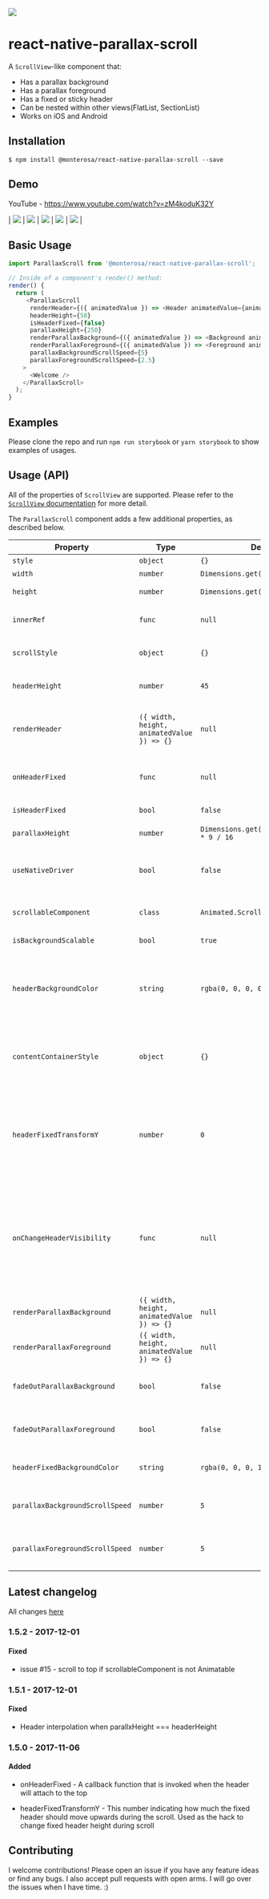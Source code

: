 [![](https://img.shields.io/npm/dm/@monterosa/react-native-parallax-scroll.svg?style=flat-square)](https://www.npmjs.com/package/@monterosa/react-native-parallax-scroll)

# react-native-parallax-scroll

A `ScrollView`-like component that:

* Has a parallax background
* Has a parallax foreground
* Has a fixed or sticky header
* Can be nested within other views(FlatList, SectionList)
* Works on iOS and Android

## Installation

```
$ npm install @monterosa/react-native-parallax-scroll --save
```

## Demo

YouTube - https://www.youtube.com/watch?v=zM4koduK32Y

| ![](./demo/ios-demo-1.gif) | ![](./demo/ios-demo-2.gif) |
![](./demo/ios-demo-3.gif) | ![](./demo/demo-1.gif) | ![](./demo/demo-2.gif) |

## Basic Usage

```js
import ParallaxScroll from '@monterosa/react-native-parallax-scroll';

// Inside of a component's render() method:
render() {
  return (
     <ParallaxScroll
      renderHeader={({ animatedValue }) => <Header animatedValue={animatedValue} />}
      headerHeight={50}
      isHeaderFixed={false}
      parallaxHeight={250}
      renderParallaxBackground={({ animatedValue }) => <Background animatedValue={animatedValue} />}
      renderParallaxForeground={({ animatedValue }) => <Foreground animatedValue={animatedValue} />}
      parallaxBackgroundScrollSpeed={5}
      parallaxForegroundScrollSpeed={2.5}
    >
      <Welcome />
    </ParallaxScroll>
  );
}
```

## Examples

Please clone the repo and run `npm run storybook` or `yarn storybook` to show examples of usages.

## Usage (API)

All of the properties of `ScrollView` are supported. Please refer to the
[`ScrollView` documentation](https://facebook.github.io/react-native/docs/scrollview.html) for more detail.

The `ParallaxScroll` component adds a few additional properties, as described below.

| Property                        | Type                                       | Defaut                                    | Description                                                                                                                                                                                         |
| ------------------------------- | ------------------------------------------ | ----------------------------------------- | --------------------------------------------------------------------------------------------------------------------------------------------------------------------------------------------------- |
| `style`                         | `object`                                   | `{}`                                      | Component's styles                                                                                                                                                                                  |
| `width`                         | `number`                                   | `Dimensions.get('window').width`          | Component's width.                                                                                                                                                                                  |
| `height`                        | `number`                                   | `Dimensions.get('window').height`         | Component's height.                                                                                                                                                                                 |
| `innerRef`                      | `func`                                     | `null`                                    | To get a reference to the scrollable component.                                                                                                                                                     |
| `scrollStyle`                   | `object`                                   | `{}`                                      | These styles will be applied to the scroll view.                                                                                                                                                    |
| `headerHeight`                  | `number`                                   | `45`                                      | This is the height of sticky(fixed) header.                                                                                                                                                         |
| `renderHeader`                  | `({ width, height, animatedValue }) => {}` | `null`                                    | This renders an optional sticky(fixed) header that will be visible to the top of the view.                                                                                                          |
| `onHeaderFixed`                 | `func`                                     | `null`                                    | A callback function that is invoked when the header will attach to the top.                                                                                                                         |
| `isHeaderFixed`                 | `bool`                                     | `false`                                   | Is header fixed to top(not sticky)?                                                                                                                                                                 |
| `parallaxHeight`                | `number`                                   | `Dimensions.get('window').width * 9 / 16` | This is the height of parallax.                                                                                                                                                                     |
| `useNativeDriver`               | `bool`                                     | `false`                                   | Enable [Native driver](https://facebook.github.io/react-native/blog/2017/02/14/using-native-driver-for-animated.html) for animated. NOTE: Works only with `Animated.ScrollView` component.          |
| `scrollableComponent`           | `class`                                    | `Animated.ScrollView`                     | This is a class of scrollable component.                                                                                                                                                            |
| `isBackgroundScalable`          | `bool`                                     | `true`                                    | Is background scalable on iOS?                                                                                                                                                                      |
| `headerBackgroundColor`         | `string`                                   | `rgba(0, 0, 0, 0)`                        | The color of the unsticked(unfixed) header background. Can be empty `''` string. NOTE: Dosen't work with useNativeDriver.                                                                           |
| `contentContainerStyle`         | `object`                                   | `{}`                                      | These styles will be applied to the scroll view content container which wraps all of the child views.                                                                                               |
| `headerFixedTransformY`         | `number`                                   | `0`                                       | This number indicating how much the fixed header should move upwards during the scroll. Used as the hack to change fixed header height during scroll.                                               |
| `onChangeHeaderVisibility`      | `func`                                     | `null`                                    | A callback function that is invoked when the parallax header is hidden or shown (as the user is scrolling). Function is called with a `boolean` value to indicate whether header is visible or not. |
| `renderParallaxBackground`      | `({ width, height, animatedValue }) => {}` | `null`                                    | This renders the background of the parallax.                                                                                                                                                        |
| `renderParallaxForeground`      | `({ width, height, animatedValue }) => {}` | `null`                                    | This renders the foreground of the parallax.                                                                                                                                                        |
| `fadeOutParallaxBackground`     | `bool`                                     | `false`                                   | If `true`, the background will fade out as the user scrolls up.                                                                                                                                     |
| `fadeOutParallaxForeground`     | `bool`                                     | `false`                                   | If `true`, the foreground will fade out as the user scrolls up.                                                                                                                                     |
| `headerFixedBackgroundColor`    | `string`                                   | `rgba(0, 0, 0, 1)`                        | The color of the sticked(fixed) header background.                                                                                                                                                  |
| `parallaxBackgroundScrollSpeed` | `number`                                   | `5`                                       | The speed factor that the background moves at relative to the scroll content.                                                                                                                       |
| `parallaxForegroundScrollSpeed` | `number`                                   | `5`                                       | The speed factor that the foreground moves at relative to the scroll content.                                                                                                                       |

## Latest changelog

All changes [here](./CHANGELOG.md)

### 1.5.2 - 2017-12-01

#### Fixed

* issue #15 - scroll to top if scrollableComponent is not Animatable

### 1.5.1 - 2017-12-01

#### Fixed

* Header interpolation when parallxHeight === headerHeight

### 1.5.0 - 2017-11-06

#### Added

* onHeaderFixed - A callback function that is invoked when the header will attach to the top

* headerFixedTransformY - This number indicating how much the fixed header should move upwards during the scroll. Used as the hack to change fixed header height during scroll

## Contributing

I welcome contributions! Please open an issue if you have any feature ideas
or find any bugs. I also accept pull requests with open arms. I will
go over the issues when I have time. :)
